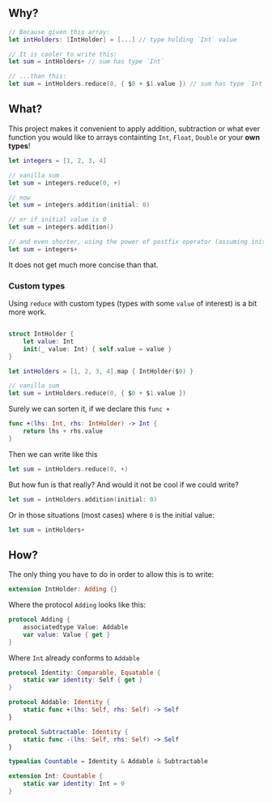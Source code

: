## Why?
```swift
// Because given this array:
let intHolders: [IntHolder] = [...] // type holding `Int` value

// It is cooler to write this:
let sum = intHolders+ // sum has type `Int`

// ...than this:
let sum = intHolders.reduce(0, { $0 + $1.value }) // sum has type `Int` 
```

## What?
This project makes it convenient to apply addition, subtraction or what ever function you would like to arrays containting `Int`, `Float`, `Double` or your **own types**!

```swift
let integers = [1, 2, 3, 4]

// vanilla sum
let sum = integers.reduce(0, +)

// now
let sum = integers.addition(initial: 0)

// or if initial value is 0
let sum = integers.addition()

// and even shorter, using the power of postfix operator (assuming initial value of zero)
let sum = integers+
```

It does not get much more concise than that.

### Custom types
Using `reduce` with custom types (types with some `value` of interest) is a bit more work.

```swift

struct IntHolder {
    let value: Int
    init(_ value: Int) { self.value = value }
}

let intHolders = [1, 2, 3, 4].map { IntHolder($0) }

// vanilla sum
let sum = intHolders.reduce(0, { $0 + $1.value })
```

Surely we can sorten it, if we declare this `func +`
```swift
func +(lhs: Int, rhs: IntHolder) -> Int {
    return lhs + rhs.value
}
```

Then we can write like this

```swift
let sum = intHolders.reduce(0, +)
```

But how fun is that really? And would it not be cool if we could write?

```swift
let sum = intHolders.addition(initial: 0)
```

Or in those situations (most cases) where `0` is the initial value:


```swift
let sum = intHolders+
```

## How?
The only thing you have to do in order to allow this is to write:
```swift
extension IntHolder: Adding {}
```

Where the protocol `Adding` looks like this:

```swift
protocol Adding {
    associatedtype Value: Addable
    var value: Value { get }
}
```

Where `Int` already conforms to `Addable`

```swift
protocol Identity: Comparable, Equatable {
    static var identity: Self { get }
}

protocol Addable: Identity {
    static func +(lhs: Self, rhs: Self) -> Self
}

protocol Subtractable: Identity {
    static func -(lhs: Self, rhs: Self) -> Self
}

typealias Countable = Identity & Addable & Subtractable

extension Int: Countable {
    static var identity: Int = 0
}
```